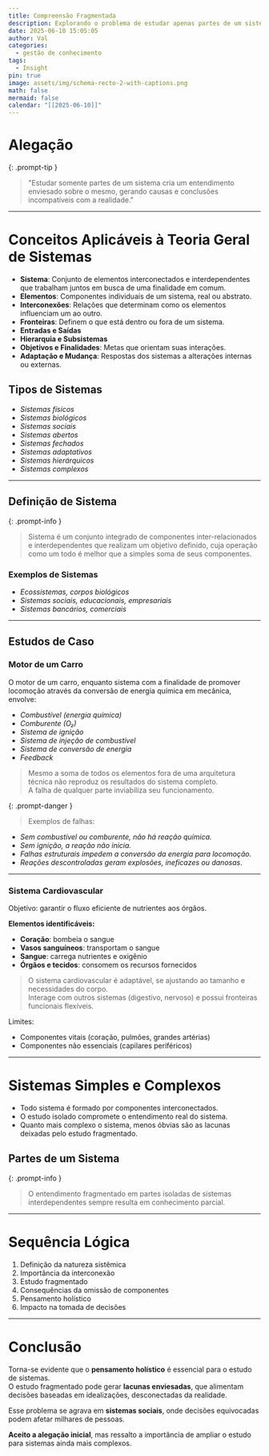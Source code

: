 ```yaml
---
title: Compreensão Fragmentada
description: Explorando o problema de estudar apenas partes de um sistema.
date: 2025-06-10 15:05:05
author: Val
categories:
  - gestão de conhecimento
tags:
  - Insight
pin: true
image: assets/img/schema-recto-2-with-captions.png
math: false
mermaid: false
calendar: "[[2025-06-10]]"
---
```



# Alegação

{: .prompt-tip }
> "Estudar somente partes de um sistema cria um entendimento enviesado sobre o mesmo, gerando causas e conclusões incompatíveis com a realidade."

---

# Conceitos Aplicáveis à Teoria Geral de Sistemas

- **Sistema**: Conjunto de elementos interconectados e interdependentes que trabalham juntos em busca de uma finalidade em comum.
- **Elementos**: Componentes individuais de um sistema, real ou abstrato.
- **Interconexões**: Relações que determinam como os elementos influenciam um ao outro.
- **Fronteiras**: Definem o que está dentro ou fora de um sistema.
- **Entradas e Saídas**
- **Hierarquia e Subsistemas**
- **Objetivos e Finalidades**: Metas que orientam suas interações.
- **Adaptação e Mudança**: Respostas dos sistemas a alterações internas ou externas.

## Tipos de Sistemas

- *Sistemas físicos*  
- *Sistemas biológicos*  
- *Sistemas sociais*  
- *Sistemas abertos*  
- *Sistemas fechados*  
- *Sistemas adaptativos*  
- *Sistemas hierárquicos*  
- *Sistemas complexos*

---

## Definição de Sistema

{: .prompt-info }
> Sistema é um conjunto integrado de componentes inter-relacionados e interdependentes que realizam um objetivo definido, cuja operação como um todo é melhor que a simples soma de seus componentes.

### Exemplos de Sistemas

- *Ecossistemas, corpos biológicos*  
- *Sistemas sociais, educacionais, empresariais*  
- *Sistemas bancários, comerciais*

---

## Estudos de Caso

### Motor de um Carro

O motor de um carro, enquanto sistema com a finalidade de promover locomoção através da conversão de energia química em mecânica, envolve:

- *Combustível (energia química)*  
- *Comburente (O₂)*  
- *Sistema de ignição*  
- *Sistema de injeção de combustível*  
- *Sistema de conversão de energia*  
- *Feedback*  

> Mesmo a soma de todos os elementos fora de uma arquitetura técnica não reproduz os resultados do sistema completo.  
> A falha de qualquer parte inviabiliza seu funcionamento.

{: .prompt-danger }
> Exemplos de falhas:

- *Sem combustível ou comburente, não há reação química.*
- *Sem ignição, a reação não inicia.*
- *Falhas estruturais impedem a conversão da energia para locomoção.*
- *Reações descontroladas geram explosões, ineficazes ou danosas*.

---

### Sistema Cardiovascular

Objetivo: garantir o fluxo eficiente de nutrientes aos órgãos.

**Elementos identificáveis:**
- **Coração**: bombeia o sangue  
- **Vasos sanguíneos**: transportam o sangue  
- **Sangue**: carrega nutrientes e oxigênio  
- **Órgãos e tecidos**: consomem os recursos fornecidos  

> O sistema cardiovascular é adaptável, se ajustando ao tamanho e necessidades do corpo.  
> Interage com outros sistemas (digestivo, nervoso) e possui fronteiras funcionais flexíveis.

Limites:
- Componentes vitais (coração, pulmões, grandes artérias)
- Componentes não essenciais (capilares periféricos)

---

# Sistemas Simples e Complexos

- Todo sistema é formado por componentes interconectados.  
- O estudo isolado compromete o entendimento real do sistema.  
- Quanto mais complexo o sistema, menos óbvias são as lacunas deixadas pelo estudo fragmentado.

## Partes de um Sistema

{: .prompt-info }
> O entendimento fragmentado em partes isoladas de sistemas interdependentes sempre resulta em conhecimento parcial.

---

# Sequência Lógica

1. Definição da natureza sistêmica  
2. Importância da interconexão  
3. Estudo fragmentado  
4. Consequências da omissão de componentes  
5. Pensamento holístico  
6. Impacto na tomada de decisões

---

# Conclusão

Torna-se evidente que o **pensamento holístico** é essencial para o estudo de sistemas.  
O estudo fragmentado pode gerar **lacunas enviesadas**, que alimentam decisões baseadas em idealizações, desconectadas da realidade.

Esse problema se agrava em **sistemas sociais**, onde decisões equivocadas podem afetar milhares de pessoas.

**Aceito a alegação inicial**, mas ressalto a importância de ampliar o estudo para sistemas ainda mais complexos.









